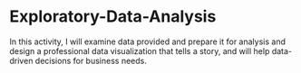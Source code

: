 # Exploratory-Data-Analysis
In this activity, I will examine data provided and prepare it for analysis and design a professional data visualization that tells a story, and will help data-driven decisions for business needs.
